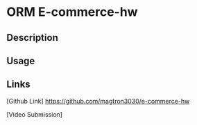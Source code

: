 # ORM E-commerce-hw

## Description 


## Usage



## Links
[Github Link]
https://github.com/magtron3030/e-commerce-hw

[Video Submission]
